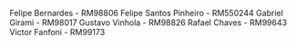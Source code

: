 Felipe Bernardes - RM98806
Felipe Santos Pinheiro - RM550244
Gabriel Girami - RM98017
Gustavo Vinhola - RM98826
Rafael Chaves - RM99643
Victor Fanfoni - RM99173
